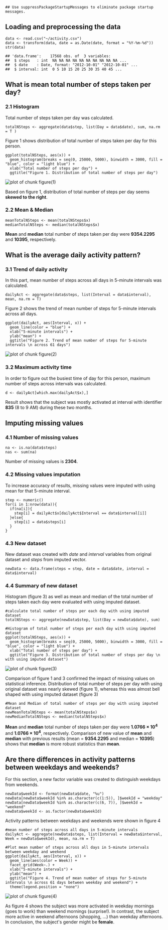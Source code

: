     ## Use suppressPackageStartupMessages to eliminate package startup messages.

Loading and preprocessing the data
----------------------------------

    data <- read.csv("~/activity.csv")
    data <- transform(data, date = as.Date(date, format = "%Y-%m-%d"))
    str(data)

    ## 'data.frame':    17568 obs. of  3 variables:
    ##  $ steps   : int  NA NA NA NA NA NA NA NA NA NA ...
    ##  $ date    : Date, format: "2012-10-01" "2012-10-01" ...
    ##  $ interval: int  0 5 10 15 20 25 30 35 40 45 ...

What is mean total number of steps taken per day?
-------------------------------------------------

### 2.1 Histogram

Total number of steps taken per day was calculated.

    totalNSteps <- aggregate(data$step, list(Day = data$date), sum, na.rm = T )

Figure 1 shows distribution of total number of steps taken per day for
this person.

    ggplot(totalNSteps, aes(x)) + 
      geom_histogram(breaks = seq(0, 25000, 5000), binwidth = 3000, fill = "blue", color = "light blue") +
      xlab("Total number of steps per day") +
      ggtitle("Figure 1. Distribution of total number of steps per day") 

![plot of chunk
figure(1)](./PA1_template_files/figure-markdown_strict/figure(1).png)

Based on figure 1, distribution of total number of steps per day seems
**skewed to the right**.

### 2.2 Mean & Median

    meanTotalNSteps <- mean(totalNSteps$x)
    medianTotalNSteps <- median(totalNSteps$x)

**Mean** and **median** total number of steps taken per day were
**9354.2295** and **10395**, respectively.

What is the average daily activity pattern?
-------------------------------------------

### 3.1 Trend of daily activity

In this part, mean number of steps across all days in 5-minute intervals
was calculated.

    dailyAct <- aggregate(data$steps, list(Interval = data$interval), mean, na.rm = T)

Figure 2 shows the trend of mean number of steps for 5-minute intervals
across all days.

    ggplot(dailyAct, aes(Interval, x)) +
      geom_line(color = "blue") +
      xlab("5-minute intervals") +
      ylab("mean") +
      ggtitle("Figure 2. Trend of mean number of steps for 5-minute intervals \n across 61 days") 

![plot of chunk
figure(2)](./PA1_template_files/figure-markdown_strict/figure(2).png)

### 3.2 Maximum activity time

In order to figure out the busiest time of day for this person, maximum
number of steps across intervals was calculated.

    d <- dailyAct[which.max(dailyAct$x),]

Result shows that the subject was mostly activated at interval with
identifier **835** (8 to 9 AM) during these two months.

Imputing missing values
-----------------------

### 4.1 Number of missing values

    na <- is.na(data$steps)
    nas <- sum(na)

Number of missing values is **2304**.

### 4.2 Missing values imputation

To increase accuracy of results, missing values were imputed with using
mean for that 5-minute interval.

    step <- numeric()
    for(i in 1:nrow(data)){
      if(na[i]){
        step[i] = dailyAct$x[dailyAct$Interval == data$interval[i]] 
      }else{
        step[i] = data$steps[i]
      }
    }

### 4.3 New dataset

New dataset was created with *date* and *interval* variables from
original dataset and *steps* from imputed vector.

    newData <- data.frame(steps = step, date = data$date, interval = data$interval)

### 4.4 Summary of new dataset

Histogram (figure 3) as well as mean and median of the total number of
steps taken each day were evaluated with using imputed dataset.

    #calculate total number of steps per each day with using imputed dataset
    totalNSteps <- aggregate(newData$step, list(Day = newData$date), sum)

    #Histogram of total number of steps per each day with using imputed dataset
    ggplot(totalNSteps, aes(x)) + 
      geom_histogram(breaks = seq(0, 25000, 5000), binwidth = 3000, fill = "blue", color = "light blue") + 
      xlab("Total number of steps per day") + 
      ggtitle("Figure 3. Distribution of total number of steps per day \n with using imputed dataset") 

![plot of chunk
figure(3)](./PA1_template_files/figure-markdown_strict/figure(3).png)

Comparison of figure 1 and 3 confirmed the impact of missing values on
statistical inference. Distribution of total number of steps per day
with using original dataset was nearly skewed (figure 1), whereas this
was almost bell shaped with using imputed dataset (figure 3)

    #Mean and Median of total number of steps per day with using imputed dataset
    newMeanTotalNSteps <- mean(totalNSteps$x)
    newMedianTotalNSteps <- median(totalNSteps$x)

**Mean** and **median** total number of steps taken per day were
**1.0766 × 10<sup>4</sup>** and **1.0766 × 10<sup>4</sup>**,
respectively. Comparison of new value of **mean** and **median** with
previous results (mean = **9354.2295** and median = **10395**) shows
that **median** is more robust statistics than **mean**.

Are there differences in activity patterns between weekdays and weekends?
-------------------------------------------------------------------------

For this section, a new factor variable was created to distinguish
weekdays from weekends.

    newData$weekId <- format(newData$date, "%u")
    newData[newData$weekId %in% as.character(c(1:5)), ]$weekId = "weekday"
    newData[newData$weekId %in% as.character(c(6, 7)), ]$weekId = "weekend"
    newData$weekId <- as.factor(newData$weekId)

Activity patterns between weekdays and weekends were shown in figure 4

    #mean number of steps across all days in 5-minute intervals
    dailyAct <- aggregate(newData$steps, list(Interval = newData$interval, Week = newData$weekId), mean, na.rm = T)

    #Plot mean number of steps across all days in 5-minute intervals between weekday and weekend
    ggplot(dailyAct, aes(Interval, x)) +
      geom_line(aes(color = Week)) +
      facet_grid(Week~.) +
      xlab("5-minute intervals") +
      ylab("mean") +
      ggtitle("Figure 4. Trend of mean number of steps for 5-minute intervals \n across 61 days between weekday and weekend") +
      theme(legend.position = "none")

![plot of chunk
figure(4)](./PA1_template_files/figure-markdown_strict/figure(4).png)

As figure 4 shows the subject was more activated in weekday mornings
(goes to work) than weekend mornings (surprise!). In contrast, the
subject more active in weekend afternoons (shopping, ...) than weekday
afternoons. In conclusion, the subject's gender might be **female**.
